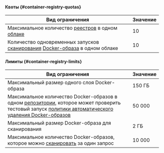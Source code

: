 #### Квоты {#container-registry-quotas}

Вид ограничения | Значение
--- | ---
Максимальное количество [реестров](../container-registry/concepts/registry.md) в одном [облаке](../resource-manager/concepts/resources-hierarchy.md#cloud) | 10
Количество одновременных запусков [сканирования](../container-registry/concepts/vulnerability-scanner.md) [Docker-образа](../container-registry/concepts/docker-image.md) в одном облаке | 10

#### Лимиты {#container-registry-limits}

Вид ограничения | Значение
--- | ---
Максимальный размер одного слоя Docker-образа | 150 ГБ
Максимальное количество Docker-образов в одном [репозитории](../container-registry/concepts/repository.md), которое может проверить тестовый запуск [политики автоматического удаления Docker-образов](../container-registry/concepts/lifecycle-policy.md) | 50 000
Максимальный размер Docker-образа для сканирования | 2 ГБ
Максимальное количество Docker-образов, которое можно [сканировать](../container-registry/operations/scanning-docker-image.md) за один запрос | 10 000
